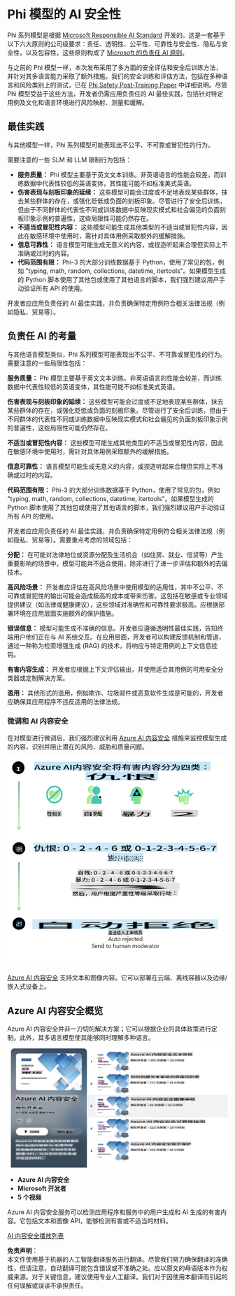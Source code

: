# Phi 模型的 AI 安全性
Phi 系列模型是根据 [Microsoft Responsible AI Standard](https://query.prod.cms.rt.microsoft.com/cms/api/am/binary/RE5cmFl) 开发的。这是一套基于以下六大原则的公司级要求：责任、透明性、公平性、可靠性与安全性、隐私与安全性，以及包容性，这些原则构成了 [Microsoft 的负责任 AI 原则](https://www.microsoft.com/ai/responsible-ai)。

与之前的 Phi 模型一样，本次发布采用了多方面的安全评估和安全后训练方法，并针对其多语言能力采取了额外措施。我们的安全训练和评估方法，包括在多种语言和风险类别上的测试，已在 [Phi Safety Post-Training Paper](https://arxiv.org/abs/2407.13833) 中详细说明。尽管 Phi 模型受益于这些方法，开发者仍需应用负责任的 AI 最佳实践，包括针对特定用例及文化和语言环境进行风险映射、测量和缓解。

## 最佳实践

与其他模型一样，Phi 系列模型可能表现出不公平、不可靠或冒犯性的行为。

需要注意的一些 SLM 和 LLM 限制行为包括：

- **服务质量：** Phi 模型主要基于英文文本训练。非英语语言的性能会较差，而训练数据中代表性较低的英语变体，其性能可能不如标准美式英语。
- **伤害表现与刻板印象的延续：** 这些模型可能会过度或不足地表现某些群体，抹去某些群体的存在，或强化贬低或负面的刻板印象。尽管进行了安全后训练，但由于不同群体的代表性不同或训练数据中反映现实模式和社会偏见的负面刻板印象示例的普遍性，这些局限性可能仍然存在。
- **不适当或冒犯性内容：** 这些模型可能生成其他类型的不适当或冒犯性内容，因此在敏感环境中使用时，需针对具体用例采取额外的缓解措施。
- **信息可靠性：** 语言模型可能生成无意义的内容，或捏造听起来合理但实际上不准确或过时的内容。
- **代码范围有限：** Phi-3 的大部分训练数据基于 Python，使用了常见的包，例如 "typing, math, random, collections, datetime, itertools"。如果模型生成的 Python 脚本使用了其他包或使用了其他语言的脚本，我们强烈建议用户手动验证所有 API 的使用。

开发者应应用负责任的 AI 最佳实践，并负责确保特定用例符合相关法律法规（例如隐私、贸易等）。

## 负责任 AI 的考量

与其他语言模型类似，Phi 系列模型可能表现出不公平、不可靠或冒犯性的行为。需要注意的一些局限性包括：

**服务质量：** Phi 模型主要基于英文文本训练。非英语语言的性能会较差，而训练数据中代表性较低的英语变体，其性能可能不如标准美式英语。

**伤害表现与刻板印象的延续：** 这些模型可能会过度或不足地表现某些群体，抹去某些群体的存在，或强化贬低或负面的刻板印象。尽管进行了安全后训练，但由于不同群体的代表性不同或训练数据中反映现实模式和社会偏见的负面刻板印象示例的普遍性，这些局限性可能仍然存在。

**不适当或冒犯性内容：** 这些模型可能生成其他类型的不适当或冒犯性内容，因此在敏感环境中使用时，需针对具体用例采取额外的缓解措施。

**信息可靠性：** 语言模型可能生成无意义的内容，或捏造听起来合理但实际上不准确或过时的内容。

**代码范围有限：** Phi-3 的大部分训练数据基于 Python，使用了常见的包，例如 "typing, math, random, collections, datetime, itertools"。如果模型生成的 Python 脚本使用了其他包或使用了其他语言的脚本，我们强烈建议用户手动验证所有 API 的使用。

开发者应应用负责任的 AI 最佳实践，并负责确保特定用例符合相关法律法规（例如隐私、贸易等）。需要重点考虑的领域包括：

**分配：** 在可能对法律地位或资源分配及生活机会（如住房、就业、信贷等）产生重要影响的场景中，模型可能并不适合使用，除非进行了进一步评估和额外的去偏技术。

**高风险场景：** 开发者应评估在高风险场景中使用模型的适用性，其中不公平、不可靠或冒犯性的输出可能会造成极高的成本或带来伤害。这包括在敏感或专业领域提供建议（如法律或健康建议），这些领域对准确性和可靠性要求极高。应根据部署环境在应用层面实施额外的保护措施。

**错误信息：** 模型可能生成不准确的信息。开发者应遵循透明性最佳实践，告知终端用户他们正在与 AI 系统交互。在应用层面，开发者可以构建反馈机制和管道，通过一种称为检索增强生成 (RAG) 的技术，将响应与特定用例的上下文信息挂钩。

**有害内容生成：** 开发者应根据上下文评估输出，并使用适合其用例的可用安全分类器或定制解决方案。

**滥用：** 其他形式的滥用，例如欺诈、垃圾邮件或恶意软件生成是可能的，开发者应确保其应用程序不违反适用的法律法规。

### 微调和 AI 内容安全

在对模型进行微调后，我们强烈建议利用 [Azure AI 内容安全](https://learn.microsoft.com/azure/ai-services/content-safety/overview) 措施来监控模型生成的内容，识别并阻止潜在的风险、威胁和质量问题。

![Phi3AISafety](../../../../../translated_images/01.phi3aisafety.b950fac78d0cda701abf8181b3cfdabf328f70d0d5c096d5ebf842a2db62615f.zh.png)

[Azure AI 内容安全](https://learn.microsoft.com/azure/ai-services/content-safety/overview) 支持文本和图像内容。它可以部署在云端、离线容器以及边缘/嵌入式设备上。

## Azure AI 内容安全概览

Azure AI 内容安全并非一刀切的解决方案；它可以根据企业的具体政策进行定制。此外，其多语言模型使其能够同时理解多种语言。

![AIContentSafety](../../../../../translated_images/01.AIcontentsafety.da9a83e9538e688418877be04138e05621b0ab1222565ac2761e28677a59fdb4.zh.png)

- **Azure AI 内容安全**
- **Microsoft 开发者**
- **5 个视频**

Azure AI 内容安全服务可以检测应用程序和服务中的用户生成和 AI 生成的有害内容。它包括文本和图像 API，能够检测有害或不适当的材料。

[AI 内容安全播放列表](https://www.youtube.com/playlist?list=PLlrxD0HtieHjaQ9bJjyp1T7FeCbmVcPkQ)

**免责声明**：  
本文件使用基于机器的人工智能翻译服务进行翻译。尽管我们努力确保翻译的准确性，但请注意，自动翻译可能包含错误或不准确之处。应以原文的母语版本作为权威来源。对于关键信息，建议使用专业人工翻译。我们对于因使用本翻译而引起的任何误解或误读不承担责任。